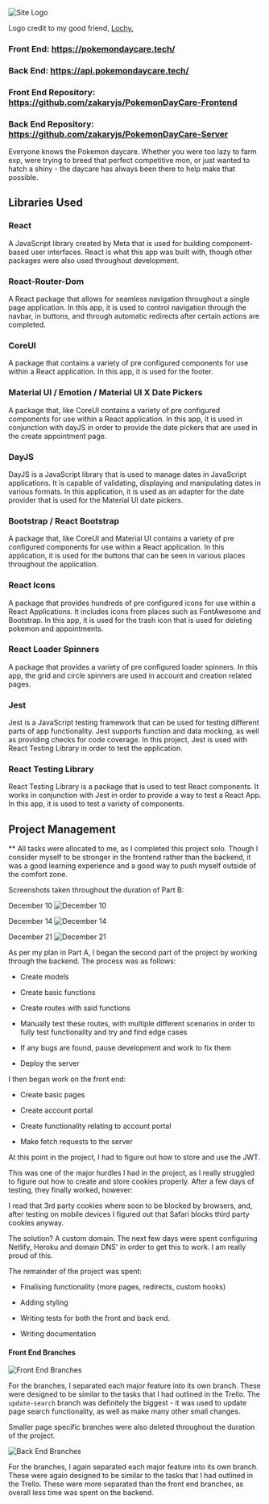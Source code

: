 ![Site Logo](./src/images/Zak-Logo-BG-removed.png)

Logo credit to my good friend, [Lochy.](https://www.linkedin.com/in/lochlyn-thomas-045b55289/)

### Front End: https://pokemondaycare.tech/

### Back End: https://api.pokemondaycare.tech/

### Front End Repository: https://github.com/zakaryjs/PokemonDayCare-Frontend

### Back End Repository: https://github.com/zakaryjs/PokemonDayCare-Server

Everyone knows the Pokemon daycare. Whether you were too lazy to farm exp, were trying to breed that perfect competitive mon, or just wanted to hatch a shiny - the daycare has always been there to help make that possible.

## Libraries Used

### React
A JavaScript library created by Meta that is used for building component-based user interfaces. React is what this app was built with, though other packages were also used throughout development.

### React-Router-Dom
A React package that allows for seamless navigation throughout a single page application. In this app, it is used to control navigation through the navbar, in buttons, and through automatic redirects after certain actions are completed.

### CoreUI 
A package that contains a variety of pre configured components for use within a React application. In this app, it is used for the footer.

### Material UI / Emotion / Material UI X Date Pickers
A package that, like CoreUI contains a variety of pre configured components for use within a React application. In this app, it is used in conjunction with dayJS in order to provide the date pickers that are used in the create appointment page.

### DayJS
DayJS is a JavaScript library that is used to manage dates in JavaScript applications. It is capable of validating, displaying and manipulating dates in various formats. In this application, it is used as an adapter for the date provider that is used for the Material UI date pickers.

### Bootstrap / React Bootstrap
A package that, like CoreUI and Material UI contains a variety of pre configured components for use within a React application. In this application, it is used for the buttons that can be seen in various places throughout the application.

### React Icons
A package that provides hundreds of pre configured icons for use within a React Applications. It includes icons from places such as FontAwesome and Bootstrap. In this app, it is used for the trash icon that is used for deleting pokemon and appointments. 

### React Loader Spinners
A package that provides a variety of pre configured loader spinners. In this app, the grid and circle spinners are used in account and creation related pages. 

### Jest
Jest is a JavaScript testing framework that can be used for testing different parts of app functionality. Jest supports function and data mocking, as well as providing checks for code coverage. In this project, Jest is used with React Testing Library in order to test the application.

### React Testing Library
React Testing Library is a package that is used to test React components. It works in conjunction with Jest in order to provide a way to test a React App. In this app, it is used to test a variety of components.

## Project Management

** All tasks were allocated to me, as I completed this project solo. Though I consider myself to be stronger in the frontend rather than the backend, it was a good learning experience and a good way to push myself outside of the comfort zone.

Screenshots taken throughout the duration of Part B:

December 10
![December 10](./docs/TRELLO-DEC10.png)

December 14
![December 14](./docs/TRELLO-DEC14.png)

December 21
![December 21](./docs/TRELLO-21DEC.png)

As per my plan in Part A, I began the second part of the project by working through the backend. The process was as follows:

- Create models

- Create basic functions

- Create routes with said functions

- Manually test these routes, with multiple different scenarios in order to fully test functionality and try and find edge cases

- If any bugs are found, pause development and work to fix them

- Deploy the server

I then began work on the front end:

- Create basic pages

- Create account portal

- Create functionality relating to account portal

- Make fetch requests to the server

At this point in the project, I had to figure out how to store and use the JWT. 

This was one of the major hurdles I had in the project, as I really struggled to figure out how to create and store cookies properly. After a few days of testing, they finally worked, however:

I read that 3rd party cookies where soon to be blocked by browsers, and, after testing on mobile devices I figured out that Safari blocks third party cookies anyway. 

The solution? A custom domain. The next few days were spent configuring Netlify, Heroku and domain DNS' in order to get this to work. I am really proud of this. 

The remainder of the project was spent:

- Finalising functionality (more pages, redirects, custom hooks)

- Adding styling

- Writing tests for both the front and back end. 

- Writing documentation

#### Front End Branches

![Front End Branches](./docs/frontend-branches.png)

For the branches, I separated each major feature into its own branch. These were designed to be similar to the tasks that I had outlined in the Trello. The ```update-search``` branch was definitely the biggest - it was used to update page search functionality, as well as make many other small changes.

Smaller page specific branches were also deleted throughout the duration of the project.

![Back End Branches](./docs/backend-branches.png)

For the branches, I again separated each major feature into its own branch. These were again designed to be similar to the tasks that I had outlined in the Trello. These were more separated than the front end branches, as overall less time was spent on the backend. 